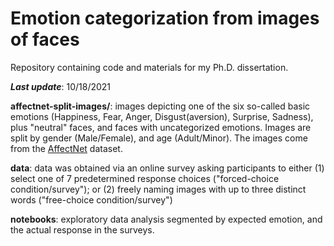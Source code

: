 # Emotion categorization from images of faces 

Repository containing code and materials for my Ph.D. dissertation. 

***Last update***: 10/18/2021

**affectnet-split-images/**: images depicting one of the six so-called basic emotions (Happiness, Fear, Anger, Disgust(aversion), Surprise, Sadness), plus "neutral" faces, and faces with uncategorized emotions. Images are split by gender (Male/Female), and age (Adult/Minor). The images come from the [AffectNet](http://mohammadmahoor.com/affectnet/) dataset. 

**data**: data was obtained via an online survey asking participants to either (1) select one of 7 predetermined response choices ("forced-choice condition/survey");  or (2) freely naming images with up to three distinct words ("free-choice condition/survey")

**notebooks**: exploratory data analysis segmented by expected emotion, and the actual response in the surveys.  
